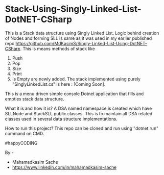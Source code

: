# Stack-Using-Singly-Linked-List-DotNET-CSharp

This is a Stack data structure using Singly Linked List. Logic behind creation of Nodes and forming SLL is same as it was used in my earlier published repo https://github.com/MdKasimS/Singly-Linked-List-Using-DotNET-CSharp.
This is means methods of stack like
1. Push
2. Pop
3. Size
4. Print
5. Is Empty
are newly added.
The stack implemented using purely "SinglyLinkedList.cs" is here : [Coming Soon].

This is a menu driven simple console Dotnet application that fills and empties stack data structure.

What it is and how it is? A DSA named namespace is created which have SLLNode and StackSLL public classes. This is to maintain all DSA related classes used in several data structure implementations.

How to run this project? This repo can be cloned and run using "dotnet run" command on CMD.

#happyCODING

By:-
- Mahamadkasim Sache
- https://www.linkedin.com/in/mahamadkasim-sache
